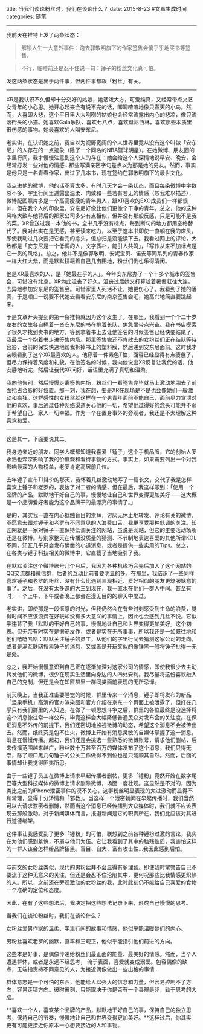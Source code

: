 title: 当我们谈论粉丝时，我们在谈论什么？
date: 2015-8-23  #文章生成时间
categories: 随笔

---

我前天在推特上发了两条状态：

> 解锁人生一大意外事件：跑去郭敬明旗下的作家签售会傻乎乎地买书等签售。

> 不行，临睡前还是忍不住说一句：锤子的粉丝文化真可怕。


发这两条状态是出于两件事，但两件事都跟「粉丝」有关。

---

XR是我认识不久但却十分交好的姑娘，她活泼大方，可爱纯真，又经常带点文艺女青年的小心思。她开心起来会有说不完的话，唧唧喳喳地像只春天的小鸟。然而，大喜即大悲，这个平日里大大咧咧的姑娘也会经常流露出内心的悲凉，像只流落街头的小猫。她喜欢Gala乐队，喜欢七八点，喜欢盘尼西林，喜欢那些本质里很伤感的事物。她最喜欢的人叫安东尼。

老实讲，在认识她之前，我自以为视野宽阔的个人世界里竟从没有这个叫做「安东尼」的人存在的一点迹象（除了一个同名的NBA篮球明星）。在她微博、朋友圈的字里行间，我才慢慢注意到这个人的存在：她会给这个人深情地说早安、晚安，会经常抒发一些对他的情感...那些写满亲密字句差点以为那是她的男友。然而，事实是他只是一名青春作家，出过了几本书，现在签约在郭敬明旗下的最世文化。

我点进他的微博，他的话不算太多，有时几天才会一条状态，而且每条微博中字数总不多，字里行间里透露出温柔、内敛和一些若有若无的情感（恕我难以描述），微博配图照片多是一个高高瘦瘦的青年男人，跟XR喜欢的EXO成员们一样都很帅，但在我个人的印象里，安东尼好像比他们更像个干净的青年。总之，他的这种风格大致与他背后的那家公司多少有点相似，但并没有那般反感，只是可能不是我的菜。XR曾送过我一本他的书，全书几乎没有标点，每到断句的地方都用空格替代了。我对此实在是无感，甚至读来吃力，以至于这本书即使一直躺在我的床头，即使我动过几次要把它看完的念头，但总归是没能读下去。我看过网上的评论，大致都是「安东尼是一个低调的人，文字质朴，能引人共鸣」，「写作从来不加标点是它一贯的风格」。总之，他并不是像郭敬明、安妮宝贝、笛安等同系列的青春作家一样大红大紫，而是默默耕耘着自己几亩田地，粉丝们倒也乐得清闲。

他是XR最喜欢的人，是「她最在乎的人」。今年安东尼办了一个十多个城市的签售会，可惜没有北京。XR为此沮丧了好久，沮丧过后她又打算趁着暑假赶往大连，去异地参加安东尼的签售会。可惜家里人死活不让，她更伤心了。我看到了她的落寞，于是顺口一说要不代她去看看安东尼的南京签售会吧，她高兴地简直要跳起来。

于是文章开头提到的第一条推特就因为这个发生了。在那里，我看到一个个二十岁左右的女生各自捧着一沓安东尼的书在排着长队，焦急里带点兴奋。我在书店摸索了很久才找到卖书的地方，等到拿着书上去让他签名的时候签售已经快要结尾了，我最后一个抱着书走进签售内场。那里签售完还不肯散去的女粉丝们正在结队等待合影，台前的保安快速地帮我拆掉书上的塑料膜，然后递到安东尼面前。这时我才亲眼看到了这个XR最喜欢的人。他穿着一件素色T恤，面容已经显得有点疲惫了，但尽力保持着风度和礼貌。在他签名的时候，我向他说出XR反复让我代的话，他安静地听完，然后让我代XR问好，话语里充满了真切和温柔。

我向他告别，然后慢慢走离签售内场，粉丝们一看签售完毕就马上激动地围去了前面抢占合影的好位置。那一刻，我在想，要是XR在现场是不是也会像她们一般激动和疯狂。这群感性的女粉丝就这样在一个男青年面前不能自已，面前尽力宣泄对他的喜欢，事后通过各种网络渠道关心他的一切，希望他过得好的念头可能并不弱于希望自己、家人一切幸福。作为一个在置身事外的旁观者，我还是不太理解这种喜欢和爱。

---

这是其一，下面要说其二。

我身边亲近的朋友、同学大概都知道我喜爱「锤子」这个手机品牌，它的创始人罗永浩也深深影响了我的价值观和看待事物的方式。事实上，如果需要列出一个对我影响最深的人物榜单，老罗肯定高居前几位。

去年锤子宣布T1降价的那天，我怀着几丝激动地写了一篇长文，交代了我是怎样喜欢上锤子和老罗的，表达了对二者的情感，但在最后，我这样写到：「使用一个品牌的产品，默默地干好自己的事，慢慢地让自己和世界变得更加美好——这大概是一个品牌爱好者能为这个品牌干的最漂亮的事情了。」

是的，其实我一直在内心抵触盲目的崇拜，讨厌无休止地转发、评论有关的微博，不愿意去跟对锤子和老罗有不同意见的人浪费口舌，我更享受那种低调的关注。知匠网就是一家对锤子一直保持低调关注的网站，虽说是网站，但它的主要活动场所还是在微博。与别家整天在传播没质量的猜测、不节制地表达喜爱的其他所谓KOL不同，知匠几乎只会发布确凿的小道消息，或者是提供一些实用的Tips。总之，在各类与锤子科技相关的微博中，它直截了当地吸引了我。

在默默关注这个微博账号几个月后，我因为各种机缘巧合先后加入了这个网站的QQ交流群和微信群，后者的互动比前者要明显的多。在那里，我结识了一些同样喜欢锤子和老罗的粉丝，没有什么比遇到三观相近、爱好相似的朋友更舒服惬意的事了。之后，在没有太多课的大三到现在，我一直水在他们一群人中间。甚至有时，一个上午、下午或者晚上都会在漫无目的的聊天中度过。

老实讲，即使那是一段惬意的时光，但我仍然会在有些时刻感受到生命的浪费，觉得时间不应该浪费在好玩却没有多大意义的事情上，因此也会感到几丝不悦。它似乎违背了我「默默的干好自己的事，慢慢地让自己和世界变得更加美好」这个初衷。但无奈有时实在是懒筋发作，或者是实在无所事事，所以我还是一如既往地和他们嘻嘻哈哈：默默关注锤子的员工，从他们的字里行间去猜测这家公司的走向，或者是满互联网搜索锤子的消息，又或者是开玩笑似的像锤黑一般将锤子批得一无是处。

总之，我开始慢慢意识到自己正在逐渐加深对这家公司的情感，即使我很少去主动转发他们的微博，很少在现实生活里向身边的人四处安利。我尽量将这份喜欢融入自己的克制，但还是会在知匠群里一群同类面前表现的无所忌惮。

前天晚上，当我正准备要睡觉的时候，群里传来一个消息，锤子即将发布的新品「坚果手机」高清的官方渲染图和官方介绍在京东一个页面上被泄露了，但好在几乎只有我们群里的人知道。在做了一顿思想斗争之后，群里的各位最终是没选择将这个消息像往常一样公布，毕竟这样会大幅降低普通民众对发布会的关注度。在保证消息不外传的前提下，我们还密切地监视微博的动态，希望这个消息不会被传出去。然而，纸终究是包不住火，微博上开始有消息灵敏的自媒体掌握了这一消息，消息在慢慢传播。起初，我们还是会挑选一些熟悉的微博账号，请求他们删帖，后来传播范围越来越广，粉丝数十万甚至百万的媒体发布了这个消息，我们只得无奈，除了顺口黑几句锤子的公关工作做得不到位也是只能顺其自然。然而，后面的事情却让我觉得匪夷所思。

由于一些锤子员工在微博上请求早起传播者删帖，更多「锤粉」竟然开始在数字尾巴等大型科技媒体的微博上请求删除微博，场面一度壮观。这显然是不对的，因为类比之前的iPhone泄密事件的漠不关心，这群粉丝明显表现的太过激动而显得不和常理，显得十分矫情和「邪教」。当这样一个泄密新闻在早起传播时，我们当然可以去请求泄密者删博，然而当这个消息已经传播到大众媒体时，我们就不应该表现去那般激动。对于新闻媒体而言，报道新闻是它的职责所在，我们比应该对其进行道德绑架。

这件事让我感受到了更多「锤粉」的可怕，联想到之前各种锤粉过激的言论，我实在为他们感到羞愧，不屑与他们为伍。它让我看到了其中的脑残性质，我害怕这样的一群人该会怎样给品牌招黑。盲目、自大、富有攻击性...我因此感到后怕。

---

与前文的女粉丝类似，现代的男粉丝并不会显得有多理智。即使我时常警告自己不要流于这种无意义的关注，但还是会忍不住沦陷其中，更何况那些比我情感更炽热的人。所以，之前还在旁观激动的女粉丝的我，此时此刻仍不能给自己喜爱的食物一个准确的定位和态度。

因此，在有了这些想法后，我决定把这些想法记录下来，形成自己慢慢的思考。

当我们在谈论粉丝时，我们在谈论什么？

女粉丝爱男作家的温柔、字里行间的故事和情感，他似乎能温暖她们的内心。

男粉丝喜欢老罗的幽默，直率和三观正，他似乎能指引他们前进的方向。

这些本是好事，是偶像传递给粉丝们最正面的能量、最美好的情感。然而，当个人遭遇群体，或者是永远不经思考， 流于表面，喜爱就变成溺爱。包容偶像的缺点，无端指责持不同意见的人，为接近偶像做出一些出格的事情...

群体意志是一个可怕的东西，他能给人以强大的信念和力量，但容易控制不了方向，容易走错方向。彼时彼刻，只能取决于你是否有一个善辨是非，勤于思考的大脑。

**喜欢一个人，喜欢某个品牌的产品，默默地干好自己的事，保持自己的独立思考，保持自己的节奏，慢慢地让自己和世界变得更加美好。**这样过后，你其实更有可能更接近你原本一心想要接近的人和事物。
